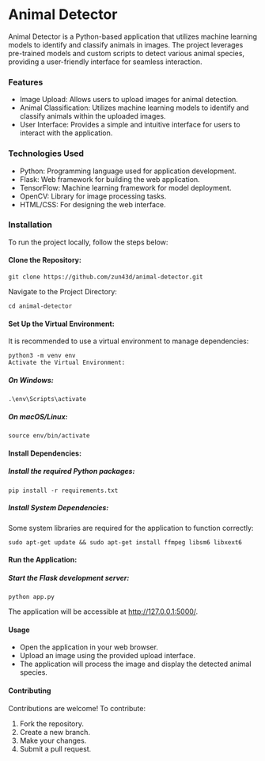 # Animal Detector
Animal Detector is a Python-based application that utilizes machine learning models to identify and classify animals in images. The project leverages pre-trained models and custom scripts to detect various animal species, providing a user-friendly interface for seamless interaction.

### Features
- Image Upload: Allows users to upload images for animal detection.
- Animal Classification: Utilizes machine learning models to identify and classify animals within the uploaded images.
- User Interface: Provides a simple and intuitive interface for users to interact with the application.

### Technologies Used
- Python: Programming language used for application development.
- Flask: Web framework for building the web application.
- TensorFlow: Machine learning framework for model deployment.
- OpenCV: Library for image processing tasks.
- HTML/CSS: For designing the web interface.

### Installation
To run the project locally, follow the steps below:

#### Clone the Repository:


    git clone https://github.com/zun43d/animal-detector.git
Navigate to the Project Directory:


    cd animal-detector
#### Set Up the Virtual Environment:

It is recommended to use a virtual environment to manage dependencies:


    python3 -m venv env
    Activate the Virtual Environment:

##### On Windows:

    .\env\Scripts\activate
##### On macOS/Linux:

    source env/bin/activate
#### Install Dependencies:

##### Install the required Python packages:


    pip install -r requirements.txt
##### Install System Dependencies:

Some system libraries are required for the application to function correctly:

    sudo apt-get update && sudo apt-get install ffmpeg libsm6 libxext6
#### Run the Application:

##### Start the Flask development server:

    python app.py
The application will be accessible at http://127.0.0.1:5000/.

#### Usage
- Open the application in your web browser.
- Upload an image using the provided upload interface.
- The application will process the image and display the detected animal species.

#### Contributing
Contributions are welcome! To contribute:

1. Fork the repository.
2. Create a new branch.
3. Make your changes.
4. Submit a pull request.
